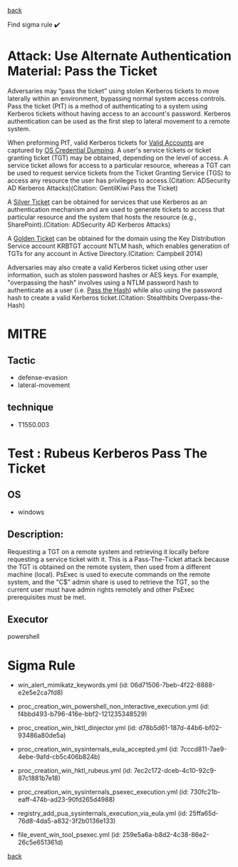 
[back](../index.md)

Find sigma rule :heavy_check_mark: 

# Attack: Use Alternate Authentication Material: Pass the Ticket 

Adversaries may “pass the ticket” using stolen Kerberos tickets to move laterally within an environment, bypassing normal system access controls. Pass the ticket (PtT) is a method of authenticating to a system using Kerberos tickets without having access to an account's password. Kerberos authentication can be used as the first step to lateral movement to a remote system.

When preforming PtT, valid Kerberos tickets for [Valid Accounts](https://attack.mitre.org/techniques/T1078) are captured by [OS Credential Dumping](https://attack.mitre.org/techniques/T1003). A user's service tickets or ticket granting ticket (TGT) may be obtained, depending on the level of access. A service ticket allows for access to a particular resource, whereas a TGT can be used to request service tickets from the Ticket Granting Service (TGS) to access any resource the user has privileges to access.(Citation: ADSecurity AD Kerberos Attacks)(Citation: GentilKiwi Pass the Ticket)

A [Silver Ticket](https://attack.mitre.org/techniques/T1558/002) can be obtained for services that use Kerberos as an authentication mechanism and are used to generate tickets to access that particular resource and the system that hosts the resource (e.g., SharePoint).(Citation: ADSecurity AD Kerberos Attacks)

A [Golden Ticket](https://attack.mitre.org/techniques/T1558/001) can be obtained for the domain using the Key Distribution Service account KRBTGT account NTLM hash, which enables generation of TGTs for any account in Active Directory.(Citation: Campbell 2014)

Adversaries may also create a valid Kerberos ticket using other user information, such as stolen password hashes or AES keys. For example, "overpassing the hash" involves using a NTLM password hash to authenticate as a user (i.e. [Pass the Hash](https://attack.mitre.org/techniques/T1550/002)) while also using the password hash to create a valid Kerberos ticket.(Citation: Stealthbits Overpass-the-Hash)

# MITRE
## Tactic
  - defense-evasion
  - lateral-movement


## technique
  - T1550.003


# Test : Rubeus Kerberos Pass The Ticket
## OS
  - windows


## Description:
Requesting a TGT on a remote system and retrieving it locally before requesting a service ticket with it. This is a Pass-The-Ticket attack because the TGT is obtained on the remote system, then used from a different machine (local).
PsExec is used to execute commands on the remote system, and the "C$" admin share is used to retrieve the TGT, so the current user must have admin rights remotely and other PsExec prerequisites must be met.


## Executor
powershell

# Sigma Rule
 - win_alert_mimikatz_keywords.yml (id: 06d71506-7beb-4f22-8888-e2e5e2ca7fd8)

 - proc_creation_win_powershell_non_interactive_execution.yml (id: f4bbd493-b796-416e-bbf2-121235348529)

 - proc_creation_win_hktl_dinjector.yml (id: d78b5d61-187d-44b6-bf02-93486a80de5a)

 - proc_creation_win_sysinternals_eula_accepted.yml (id: 7cccd811-7ae9-4ebe-9afd-cb5c406b824b)

 - proc_creation_win_hktl_rubeus.yml (id: 7ec2c172-dceb-4c10-92c9-87c1881b7e18)

 - proc_creation_win_sysinternals_psexec_execution.yml (id: 730fc21b-eaff-474b-ad23-90fd265d4988)

 - registry_add_pua_sysinternals_execution_via_eula.yml (id: 25ffa65d-76d8-4da5-a832-3f2b0136e133)

 - file_event_win_tool_psexec.yml (id: 259e5a6a-b8d2-4c38-86e2-26c5e651361d)



[back](../index.md)
